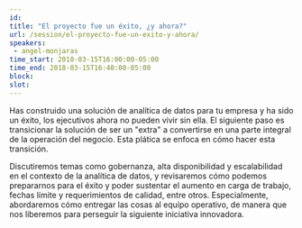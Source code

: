 ```yaml
---
id: 
title: "El proyecto fue un éxito, ¿y ahora?"
url: /session/el-proyecto-fue-un-exito-y-ahora/
speakers:
 - angel-monjaras
time_start: 2018-03-15T16:00:00-05:00
time_end: 2018-03-15T16:40:00-05:00
block: 
slot: 
---
```


Has construido una solución de analítica de datos para tu empresa y ha sido un éxito, los ejecutivos ahora no pueden vivir sin ella. El siguiente paso es transicionar la solución de ser un "extra" a convertirse en una parte integral de la operación del negocio. Esta plática se enfoca en cómo hacer esta transición.

Discutiremos temas como gobernanza, alta disponibilidad y escalabilidad en el contexto de la analítica de datos, y revisaremos cómo podemos prepararnos para el éxito y poder sustentar el aumento en carga de trabajo, fechas límite y requerimientos de calidad, entre otros. Especialmente, abordaremos cómo entregar las cosas al equipo operativo, de manera que nos liberemos para perseguir la siguiente iniciativa innovadora.